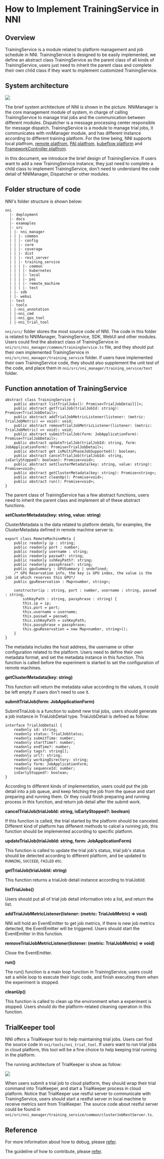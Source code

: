 **How to Implement TrainingService in NNI**
===

## Overview
TrainingService is a module related to platform management and job schedule in NNI. TrainingService is designed to be easily implemented, we define an abstract class TrainingService as the parent class of all kinds of TrainingService, users just need to inherit the parent class and complete their own child class if they want to implement customized TrainingService.

## System architecture
![](../../img/NNIDesign.jpg)

The brief system architecture of NNI is shown in the picture. NNIManager is the core management module of system, in charge of calling TrainingService to manage trial jobs and the communication between different modules. Dispatcher is a message processing center responsible for message dispatch. TrainingService is a module to manage trial jobs, it communicates with nniManager module, and has different instance according to different training platform. For the time being, NNI supports local platfrom, [remote platfrom](../Tutorial/RemoteMachineMode.md), [PAI platfrom](PaiMode.md), [kubeflow platform](KubeflowMode.md) and [FrameworkController platfrom](FrameworkControllerMode.md).

In this document, we introduce the brief design of TrainingService. If users want to add a new TrainingService instance, they just need to complete a child class to implement TrainingService, don't need to understand the code detail of NNIManager, Dispatcher or other modules.

## Folder structure of code
NNI's folder structure is shown below:
```
nni
  |- deployment
  |- docs
  |- examaples
  |- src
  | |- nni_manager
  | | |- common
  | | |- config
  | | |- core
  | | |- coverage
  | | |- dist
  | | |- rest_server
  | | |- training_service
  | | | |- common
  | | | |- kubernetes
  | | | |- local
  | | | |- pai
  | | | |- remote_machine
  | | | |- test
  | |- sdk
  | |- webui
  |- test
  |- tools
  | |-nni_annotation
  | |-nni_cmd
  | |-nni_gpu_tool
  | |-nni_trial_tool
```
`nni/src/` folder stores the most source code of NNI. The code in this folder is related to NNIManager, TrainingService, SDK, WebUI and other modules. Users could find the abstract class of TrainingService in `nni/src/nni_manager/common/trainingService.ts` file, and they should put their own implemented TrainingService in `nni/src/nni_manager/training_service` folder. If users have implemented their own TrainingService code, they should also supplement the unit test of the code, and place them in `nni/src/nni_manager/training_service/test` folder.

## Function annotation of TrainingService
```
abstract class TrainingService {
    public abstract listTrialJobs(): Promise<TrialJobDetail[]>;
    public abstract getTrialJob(trialJobId: string): Promise<TrialJobDetail>;
    public abstract addTrialJobMetricListener(listener: (metric: TrialJobMetric) => void): void;
    public abstract removeTrialJobMetricListener(listener: (metric: TrialJobMetric) => void): void;
    public abstract submitTrialJob(form: JobApplicationForm): Promise<TrialJobDetail>;
    public abstract updateTrialJob(trialJobId: string, form: JobApplicationForm): Promise<TrialJobDetail>;
    public abstract get isMultiPhaseJobSupported(): boolean;
    public abstract cancelTrialJob(trialJobId: string, isEarlyStopped?: boolean): Promise<void>;
    public abstract setClusterMetadata(key: string, value: string): Promise<void>;
    public abstract getClusterMetadata(key: string): Promise<string>;
    public abstract cleanUp(): Promise<void>;
    public abstract run(): Promise<void>;
}
```
The parent class of TrainingService has a few abstract functions, users need to inherit the parent class and implement all of these abstract functions.

__setClusterMetadata(key: string, value: string)__

ClusterMetadata is the data related to platform details, for examples, the ClusterMetadata defined in remote machine server is:
```
export class RemoteMachineMeta {
    public readonly ip : string;
    public readonly port : number;
    public readonly username : string;
    public readonly passwd?: string;
    public readonly sshKeyPath?: string;
    public readonly passphrase?: string;
    public gpuSummary : GPUSummary | undefined;
    /* GPU Reservation info, the key is GPU index, the value is the job id which reserves this GPU*/
    public gpuReservation : Map<number, string>;

    constructor(ip : string, port : number, username : string, passwd : string,
        sshKeyPath : string, passphrase : string) {
        this.ip = ip;
        this.port = port;
        this.username = username;
        this.passwd = passwd;
        this.sshKeyPath = sshKeyPath;
        this.passphrase = passphrase;
        this.gpuReservation = new Map<number, string>();
    }
}
```
The metadata includes the host address, the username or other configuration related to the platform. Users need to define their own metadata format, and set the metadata instance in this function. This function is called before the experiment is started to set the configuration of remote machines.

__getClusterMetadata(key: string)__

This function will return the metadata value according to the values, it could be left empty if users don't need to use it.

__submitTrialJob(form: JobApplicationForm)__

SubmitTrialJob is a function to submit new trial jobs, users should generate a job instance in TrialJobDetail type. TrialJobDetail is defined as follow:
```
interface TrialJobDetail {
    readonly id: string;
    readonly status: TrialJobStatus;
    readonly submitTime: number;
    readonly startTime?: number;
    readonly endTime?: number;
    readonly tags?: string[];
    readonly url?: string;
    readonly workingDirectory: string;
    readonly form: JobApplicationForm;
    readonly sequenceId: number;
    isEarlyStopped?: boolean;
}
```
According to different kinds of implementation, users could put the job detail into a job queue, and keep  fetching the job from the queue and start preparing and running them. Or they could finish preparing and running process in this function, and return job detail after the submit work.

__cancelTrialJob(trialJobId: string, isEarlyStopped?: boolean)__

If this function is called, the trial started by the platform should be canceled. Different kind of platform has diffenent methods to calcel a running job, this function should be implemented according to specific platform.

__updateTrialJob(trialJobId: string, form: JobApplicationForm)__

This function is called to update the trial job's status, trial job's status should be detected according to different platform, and be updated to `RUNNING`, `SUCCEED`, `FAILED` etc.

__getTrialJob(trialJobId: string)__

This function returns a trialJob detail instance according to trialJobId.

__listTrialJobs()__

Users should put all of trial job detail information into a list, and return the list.

__addTrialJobMetricListener(listener: (metric: TrialJobMetric) => void)__

NNI will hold an EventEmitter to get job metrics, if there is new job metrics detected, the EventEmitter will be triggered. Users should start the EventEmitter in this function.

__removeTrialJobMetricListener(listener: (metric: TrialJobMetric) => void)__

Close the EventEmitter.

__run()__

The run() function is a main loop function in TrainingService, users could set a while loop to execute their logic code, and finish executing them when the experiment is stopped.

__cleanUp()__

This function is called to clean up the environment when a experiment is stopped. Users should do the platform-related cleaning operation in this function.

## TrialKeeper tool

NNI offers a TrialKeeper tool to help maintaining trial jobs. Users can find the source code in `nni/tools/nni_trial_tool`. If users want to run trial jobs in cloud platform, this tool will be a fine choice to help keeping trial running in the platform.

The running architecture of TrialKeeper is show as follow:

![](../../img/trialkeeper.jpg)

When users submit a trial job to cloud platform, they should wrap their trial command into TrialKeeper, and start a TrialKeeper process in cloud platform. Notice that TrialKeeper use restful server to communicate with TrainingService, users should start a restful server in local machine to receive metrics sent from TrialKeeper. The source code about restful server could be found in `nni/src/nni_manager/training_service/common/clusterJobRestServer.ts`.

## Reference

For more information about how to debug, please [refer](../Tutorial/HowToDebug.md).

The guideline of how to contribute, please [refer](../Tutorial/Contributing.md).
